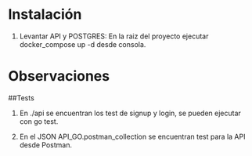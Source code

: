 # Instalación

1. Levantar API y POSTGRES:
En la raiz del proyecto ejecutar docker_compose up -d desde consola.

# Observaciones

##Tests
1. En ./api se encuentran los test de signup y login, se pueden ejecutar con go test.

2. En el JSON API_GO.postman_collection se encuentran test para la API desde Postman.